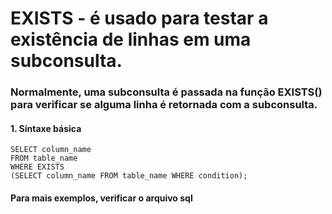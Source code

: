 # EXISTS - é usado para testar a existência de linhas em uma subconsulta.
### Normalmente, uma subconsulta é passada na função EXISTS() para verificar se alguma linha é retornada com a subconsulta.

#### 1. Síntaxe básica
````
SELECT column_name 
FROM table_name
WHERE EXISTS
(SELECT column_name FROM table_name WHERE condition);
````
#### Para mais exemplos, verificar o arquivo sql
